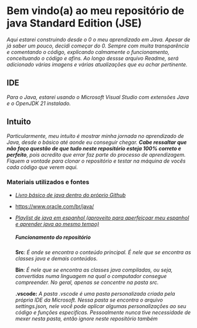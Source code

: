 # Bem vindo(a) ao meu repositório de java Standard Edition (JSE)

*Aqui estarei construindo desde o 0 o meu aprendizado em Java. Apesar de já saber um pouco, decidi começar do 0. Sempre com muita transparência e comentando o código, explicando calmamente o funcionamento, conceituando o código e afins. Ao longo dessse arquivo Readme, será adicionado várias imagens e várias atualizações que eu achar pertinente.*

## IDE

*Para o Java, estarei usando o Microsoft Visual Studio com extensões Java e o OpenJDK 21 instalado.* 

## Intuito

*Particularmente, meu intuito é mostrar minha jornada no aprendizado de Java, desde o básico até aonde eu conseguir chegar. **Cabe ressaltar que não faço questão de que tudo neste repositório esteja 100% correto e perfeito**, pois acredito que errar faz parte do processo de aprendizagem. Fiquem a vontade para clonar o repositório e testar na máquina de vocês cada código que verem aqui.*

### Materiais utilizados e fontes

- [*Livro básico de java dentro do próprio Github*](https://github.com/free-educa/books/blob/main/books/Java%20e%20Orienta%C3%A7%C3%B5es%20a%20Objetos.pdf)

- https://www.oracle.com/br/java/

- [*Playlist de java em espanhol (aproveito para aperfeiçoar meu espanhol e aprender java ao mesmo tempo)*](https://www.youtube.com/playlist?list=PLyvsggKtwbLX9LrDnl1-K6QtYo7m0yXWB)

  ##### Funcionamento do repositório

  **Src**: *É onde se encontra o conteúdo principal. É nele que se encontra as classes java e demais conteúdos.*

  **Bin**: *É nele que se encontra as classes java compiladas, ou seja, convertidas numa linguagem na qual o computador consegue compreender. No geral, apenas se concentre na pasta src.*

  **.vscode:** *A pasta .vscode é uma pasta personalizada criada pela própria IDE da Microsoft. Nessa pasta se encontra o arquivo settings.json, nele você pode aplicar algumas
  personalizações ao seu código e funções especifícas. Pessoalmente nunca tive necessidade de mexer nesta pasta, então ignore neste repositório também*
